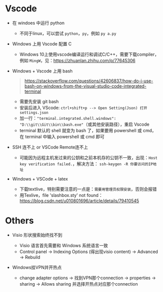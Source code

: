 # Vscode
* 在 windoes 中运行 python
    * 不同于linux，可以尝试 `python`，`py`，例如 `py a.py`

* Windows 上用 Vscode 配置 C  
   * Windows 10上使用vscode编译运行和调试C/C++，需要下载compiler，例如 `MingW`，见：https://zhuanlan.zhihu.com/p/77645306  

* Windows + Vscode 上用 bash
   > https://stackoverflow.com/questions/42606837/how-do-i-use-bash-on-windows-from-the-visual-studio-code-integrated-terminal
   * 需要先安装 git bash
   * 安装后进入 VScode: `ctrl+shift+p --> Open Setting(Json) 打开 settings.json`
   * 加一行：`"terminal.integrated.shell.windows":  "D:\\git\\Git\\bin\\bash.exe"`（或其他安装路径），重启 Vscode
   * terminal 默认的 shell 就变为 bash 了，如果要用 powershell 或 cmd，在 terminal 中输入 powershell 或 cmd 即可

* SSH 连不上 or VSCode Remote连不上
   * 可能因为远程主机发过来的公钥和之前本机存的公钥不一致，出现：`Host key verification failed.`，解决方法： `ssh-keygen -R 你要访问的IP地址`

* Windows + VSCode + latex
    * 下载textlive，特别需要注意的一点是：`需要用管理员权限安装`，否则会报错
    * 用Texlive，file 'slashbox.sty' not found：https://blog.csdn.net/u010801696/article/details/79410545  
 


# Others
* Visio 形状搜索始终找不到
    * Visio 语言首先需要和 Windows 系统语言一致
    * Control panel -> Indexing Options (得出现visio content) -> Advanced -> Rebuild
    
* Windows挂VPN并开热点
    * change adapter options -> 找到VPN那个connection -> properties -> sharing -> Allows sharing 并选择开热点对应那个connection
